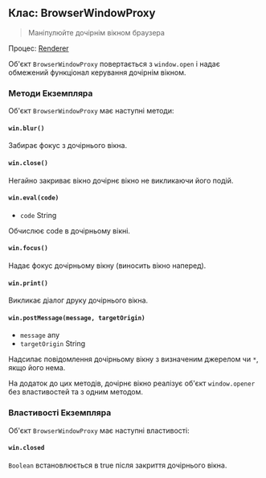 ## Клас: BrowserWindowProxy

> Маніпулюйте дочірнім вікном браузера

Процес: [Renderer](../glossary.md#renderer-process)

Об'єкт `BrowserWindowProxy` повертається з `window.open` і надає обмежений функціонал керування дочірнім вікном.

### Методи Екземпляра

Об'єкт `BrowserWindowProxy` має наступні методи:

#### `win.blur()`

Забирає фокус з дочірнього вікна.

#### `win.close()`

Негайно закриває вікно дочірнє вікно не викликаючи його подій.

#### `win.eval(code)`

* `code` String

Обчислює code в дочірньому вікні.

#### `win.focus()`

Надає фокус дочірньому вікну (виносить вікно наперед).

#### `win.print()`

Викликає діалог друку дочірнього вікна.

#### `win.postMessage(message, targetOrigin)`

* `message` any
* `targetOrigin` String

Надсилає повідомлення дочірньому вікну з визначеним джерелом чи `*`, якщо його нема.

На додаток до цих методів, дочірнє вікно реалізує об'єкт `window.opener` без властивостей та з одним методом.

### Властивості Екземпляра

Об'єкт `BrowserWindowProxy` має наступні властивості:

#### `win.closed`

`Boolean` встановлюється в true після закриття дочірнього вікна.
